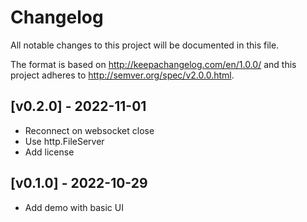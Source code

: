 # Changelog
All notable changes to this project will be documented in this file.

The format is based on http://keepachangelog.com/en/1.0.0/
and this project adheres to http://semver.org/spec/v2.0.0.html.

## [v0.2.0] - 2022-11-01

- Reconnect on websocket close
- Use http.FileServer
- Add license

## [v0.1.0] - 2022-10-29

- Add demo with basic UI
